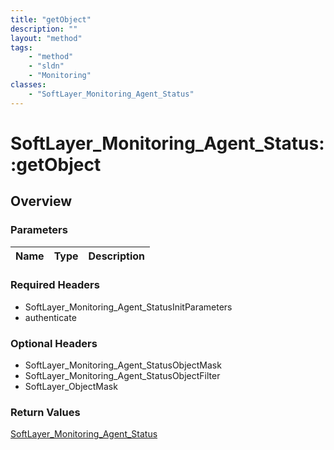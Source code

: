 ```yaml
---
title: "getObject"
description: ""
layout: "method"
tags:
    - "method"
    - "sldn"
    - "Monitoring"
classes:
    - "SoftLayer_Monitoring_Agent_Status"
---
```

# SoftLayer_Monitoring_Agent_Status::getObject
## Overview 


### Parameters 
|Name | Type | Description |
| --- | --- | --- |


### Required Headers
* SoftLayer_Monitoring_Agent_StatusInitParameters
* authenticate

### Optional Headers
* SoftLayer_Monitoring_Agent_StatusObjectMask
* SoftLayer_Monitoring_Agent_StatusObjectFilter
* SoftLayer_ObjectMask

### Return Values
<a href='/reference/datatypes/SoftLayer_Monitoring_Agent_Status'>SoftLayer_Monitoring_Agent_Status </a>

